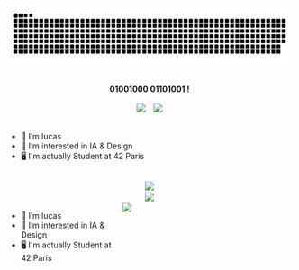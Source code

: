 <h1>
<picture>
  <source media="(prefers-color-scheme: dark)" srcset="https://raw.githubusercontent.com/lu4200/lu4200/output/github-contribution-grid-snake-dark.svg" />
  <source media="(prefers-color-scheme: light)" srcset="https://raw.githubusercontent.com/lu4200/lu4200/output/github-contribution-grid-snake.svg" />
  <img alt="GitHub Contributions Snake Animation" src="https://raw.githubusercontent.com/lu4200/lu4200/output/github-contribution-grid-snake.svg" />
</picture>
</h1>

<div align="center">
  <strong>01001000 01101001 !</strong>
  <br><br>
    <img src="https://img.shields.io/badge/Pro-D14836?style=for-the-badge&logo=gmail&logoColor=white" style="display:inline-block; margin-right:10px;">
    <img src="https://img.shields.io/badge/Soc-000000?style=for-the-badge&logo=x&logoColor=white" style="display:inline-block;">
  <br><br>
</div>



- 👤 I’m lucas
- 👀 I’m interested in IA & Design 
- 🖥️ I'm actually Student at 42 Paris
<br><br>

<div align="center">
<img src="https://github-readme-activity-graph.vercel.app/graph?username=lu4200&theme=react-dark">
</div>
<div align ="center">
<img src ="https://github-readme-stats.vercel.app/api/top-langs/?username=lu4200&theme=cobalt">
</div>



<div style="display: flex; align-items: flex-start;">
  <ul style="flex: 1;">
    <li>👤 I’m lucas</li>
    <li>👀 I’m interested in IA & Design</li>
    <li>🖥️ I'm actually Student at 42 Paris</li>
  </ul>
  <img src="https://github-readme-activity-graph.vercel.app/graph?username=lu4200&theme=react-dark" style="width: 300px;">
</div>
<!---
lu4200/lu4200 is a ✨ special ✨ repository because its `README.md` (this file) appears on your GitHub profile.
You can click the Preview link to take a look at your changes.
--->
